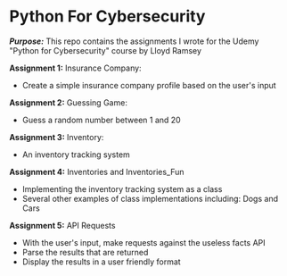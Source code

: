 # Python For Cybersecurity

***Purpose:***
This repo contains the assignments I wrote for the Udemy "Python for Cybersecurity" course by Lloyd Ramsey

**Assignment 1:** Insurance Company:

- Create a simple insurance company profile based on the user's input

**Assignment 2:** Guessing Game:

- Guess a random number between 1 and 20

**Assignment 3:** Inventory:

- An inventory tracking system

**Assignment 4:** Inventories and Inventories_Fun
- Implementing the inventory tracking system as a class
- Several other examples of class implementations including: Dogs and Cars

**Assignment 5:** API Requests

- With the user's input, make requests against the useless facts API
- Parse the results that are returned
- Display the results in a user friendly format

